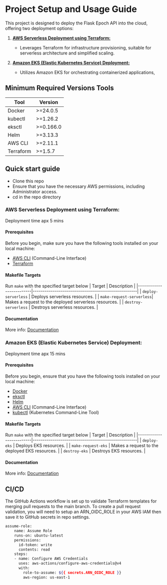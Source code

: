 # Project Setup and Usage Guide

This project is designed to deploy the Flask Epoch API into the cloud, offering two deployment options:

1. **[AWS Serverless Deployment using Terraform:](#aws-serverless-deployment-using-terraform)**
   - Leverages Terraform for infrastructure provisioning, suitable for serverless architecture and simplified scaling.

2. **[Amazon EKS (Elastic Kubernetes Service) Deployment:](#amazon-eks-elastic-kubernetes-service-deployment)**
   - Utilizes Amazon EKS for orchestrating containerized applications,

## Minimum Required Versions Tools
| Tool         | Version   |
|--------------|-----------|
| Docker       | >=24.0.5  |
| kubectl      | >=1.26.2  |
| eksctl       | >=0.166.0 |
| Helm         | >=3.13.3  |
| AWS CLI      | >=2.11.1  |
| Terraform    | >=1.5.7   |

## Quick start guide
- Clone this repo
- Ensure that you have the necessary AWS permissions, including Administrator access.
- cd in the repo directory

### AWS Serverless Deployment using Terraform:
Deployment time apx 5 mins

#### Prerequisites

Before you begin, make sure you have the following tools installed on your local machine:

- [AWS CLI](https://aws.amazon.com/cli/) (Command-Line Interface)
- [Terraform](https://www.terraform.io/downloads.html)

#### Makefile Targets
Run `make` with the specified target below
| Target                  | Description                                        |
|-------------------------|----------------------------------------------------|
| `deploy-serverless`     | Deploys serverless resources.                      |
| `make-request-serverless`| Makes a request to the deployed serverless resources. |
| `destroy-serverless`    | Destroys serverless resources.                     |

#### Documentation
More info: [Documentation](./serverless/Readme.md)

### Amazon EKS (Elastic Kubernetes Service) Deployment:
Deployment time apx 15 mins

#### Prerequisites
Before you begin, ensure that you have the following tools installed on your local machine:

- [Docker](https://www.docker.com/get-started)
- [eksctl](https://eksctl.io/)
- [Helm](https://helm.sh/docs/intro/install/)
- [AWS CLI](https://aws.amazon.com/cli/) (Command-Line Interface)
- [kubectl](https://kubernetes.io/docs/tasks/tools/install-kubectl/) (Kubernetes Command-Line Tool)

#### Makefile Targets
Run `make` with the specified target below
| Target                  | Description                                        |
|-------------------------|----------------------------------------------------|
| `deploy-eks`            | Deploys EKS resources.                             |
| `make-request-eks`      | Makes a request to the deployed EKS resources.     |
| `destroy-eks`           | Destroys EKS resources.                            |

#### Documentation
More info: [Documentation](./eks/Readme.md)


## CI/CD
The GitHub Actions workflow is set up to validate Terraform templates for merging pull requests to the main branch. To create a pull request validation, you will need to setup an ARN_OIDC_ROLE in your AWS IAM then save it to GitHub secrets in repo settings.

```bash
assume-role:
    name: Assume Role
    runs-on: ubuntu-latest
    permissions:
      id-token: write
      contents: read
    steps:
    - name: Configure AWS Credentials
      uses: aws-actions/configure-aws-credentials@v4
      with:
        role-to-assume: ${{ secrets.ARN_OIDC_ROLE }}
        aws-region: us-east-1
```